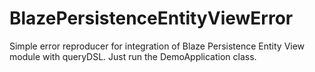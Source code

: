 # BlazePersistenceEntityViewError
Simple error reproducer for integration of Blaze Persistence Entity View module with queryDSL. Just run the DemoApplication class.
